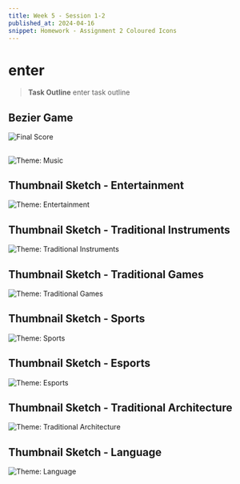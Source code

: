 ```yaml
---
title: Week 5 - Session 1-2
published_at: 2024-04-16
snippet: Homework - Assignment 2 Coloured Icons
---
```

# enter
> **Task Outline**
> enter task outline

## Bezier Game
![Final Score](/W05/1_1bezier.png)

## 
![Theme: Music](W04/5_2music.JPG)

## Thumbnail Sketch - Entertainment
![Theme: Entertainment](W04/5_3movie.JPG)

## Thumbnail Sketch - Traditional Instruments
![Theme: Traditional Instruments](W04/5_4instrument.JPG)

## Thumbnail Sketch - Traditional Games
![Theme: Traditional Games](W04/5_5games.JPG)

## Thumbnail Sketch - Sports
![Theme: Sports](W04/5_6sports.JPG)

## Thumbnail Sketch - Esports
![Theme: Esports](W04/5_7t1.JPG)

## Thumbnail Sketch - Traditional Architecture
![Theme: Traditional Architecture](W04/5_8architecture.JPG)

## Thumbnail Sketch - Language
![Theme: Language](W04/5_9hangul.JPG)